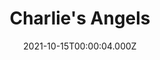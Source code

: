 ---
title: "Charlie's Angels"
year: 2019
date: 2021-10-15T00:00:04.000Z
permalink: /almanac/movies/2021-10-15-charlies-angels/index.html
link: https://letterboxd.com/rknightuk/film/charlies-angels-2019/1/
rating: 3
---